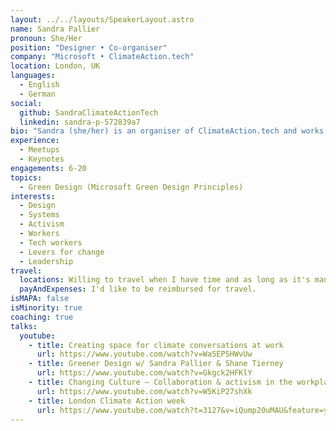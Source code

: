 ```yaml
---
layout: ../../layouts/SpeakerLayout.astro
name: Sandra Pallier
pronoun: She/Her
position: "Designer • Co-organiser"
company: "Microsoft • ClimateAction.tech"
location: London, UK
languages:
  - English
  - German
social:
  github: SandraClimateActionTech
  linkedin: sandra-p-572839a7
bio: "Sandra (she/her) is an organiser of ClimateAction.tech and works as a designer at Microsoft in London. She’s driving initiatives around digital sustainability at work and is involved in caring for the ClimateAction.tech community."
experience:
  - Meetups
  - Keynotes
engagements: 6-20
topics:
  - Green Design (Microsoft Green Design Principles)
interests:
  - Design
  - Systems
  - Activism
  - Workers
  - Tech workers
  - Levers for change
  - Leadership
travel:
  locations: Willing to travel when I have time and as long as it's managable to get there by train
  payAndExpenses: I'd like to be reimbursed for travel.
isMAPA: false
isMinority: true
coaching: true
talks:
  youtube:
    - title: Creating space for climate conversations at work
      url: https://www.youtube.com/watch?v=Wa5EP5HWvUw
    - title: Greener Design w/ Sandra Pallier & Shane Tierney
      url: https://www.youtube.com/watch?v=Gkgck2HFKlY
    - title: Changing Culture — Collaboration & activism in the workplace
      url: https://www.youtube.com/watch?v=W5KiP27shXk
    - title: London Climate Action week
      url: https://www.youtube.com/watch?t=3127&v=iQump20uMAU&feature=youtu.be
---
```


